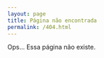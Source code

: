 ```yaml
---
layout: page
title: Página não encontrada
permalink: /404.html
---
```


<div class="container">
  <p>Ops... Essa página não existe.</p>
</div>
